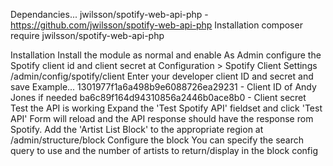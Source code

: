 
Dependancies...
  jwilsson/spotify-web-api-php - https://github.com/jwilsson/spotify-web-api-php
  Installation 
    composer require jwilsson/spotify-web-api-php

Installation 
  Install the module as normal and enable
  As Admin configure the Spotify client id and client secret at Configuration > Spotify Client Settings
    /admin/config/spotify/client
    Enter your developer client ID and secret and save
    Example...
      1301977f1a6a498b9e6088726ea29231     - Client ID of Andy Jones if needed
      ba6c89f164d94310856a2446b0ace8b0     - Client secret
  Test the API is working
    Expand the 'Test Spotify API' fieldset and click 'Test API'
    Form will reload and the API response should have the response rom Spotify.
  Add the 'Artist List Block' to the appropriate region at /admin/structure/block
  Configure the block
    You can specify the search query to use and the number of artists to return/display in the block config
